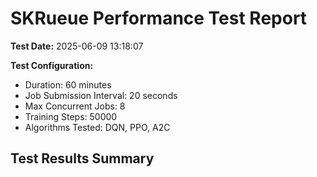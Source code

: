 # SKRueue Performance Test Report

**Test Date:** 2025-06-09 13:18:07

**Test Configuration:**
- Duration: 60 minutes
- Job Submission Interval: 20 seconds
- Max Concurrent Jobs: 8
- Training Steps: 50000
- Algorithms Tested: DQN, PPO, A2C

## Test Results Summary

